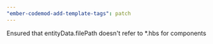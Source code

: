 ```yaml
---
"ember-codemod-add-template-tags": patch
---
```


Ensured that entityData.filePath doesn't refer to \*.hbs for components
